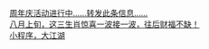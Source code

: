   
[周年庆活动进行中......转发此条信息......](http://www.dianyue.me/archives/440/k1ft1l78y747fg7b/)  
[八月上旬，这三生肖惊喜一波接一波，往后财福不缺！](http://www.dianyue.me/archives/247/yaeap17rxct7orlp/)  
[小程序，大江湖](http://www.dianyue.me/archives/127/i7if0qrukz5fqevn/)